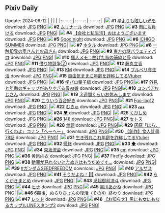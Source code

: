 ## Pixiv Daily
Update: 2024-06-12
|      |      |      |
| :----: | :----: | :----: |
|![](https://pixiv.microyu.workers.dev/c/240x480/img-master/img/2024/06/10/00/01/02/119501441_p0_master1200.jpg) **#1** [星よりも眩しい光を](https://www.pixiv.net/artworks/119501441) download: [JPG](https://pixiv.microyu.workers.dev/img-original/img/2024/06/10/00/01/02/119501441_p0.jpg) [PNG](https://pixiv.microyu.workers.dev/img-original/img/2024/06/10/00/01/02/119501441_p0.png)|![](https://pixiv.microyu.workers.dev/c/240x480/img-master/img/2024/06/10/00/51/11/119503396_p0_master1200.jpg) **#2** [ムリナール](https://www.pixiv.net/artworks/119503396) download: [JPG](https://pixiv.microyu.workers.dev/img-original/img/2024/06/10/00/51/11/119503396_p0.jpg) [PNG](https://pixiv.microyu.workers.dev/img-original/img/2024/06/10/00/51/11/119503396_p0.png)|![](https://pixiv.microyu.workers.dev/c/240x480/img-master/img/2024/06/10/07/30/01/119509229_p0_master1200.jpg) **#3** [雨にも負ける](https://www.pixiv.net/artworks/119509229) download: [JPG](https://pixiv.microyu.workers.dev/img-original/img/2024/06/10/07/30/01/119509229_p0.jpg) [PNG](https://pixiv.microyu.workers.dev/img-original/img/2024/06/10/07/30/01/119509229_p0.png)|
|![](https://pixiv.microyu.workers.dev/c/240x480/img-master/img/2024/06/11/12/00/14/119540885_p0_master1200.jpg) **#4** [【会社と私生活】おはようございます](https://www.pixiv.net/artworks/119540885) download: [JPG](https://pixiv.microyu.workers.dev/img-original/img/2024/06/11/12/00/14/119540885_p0.jpg) [PNG](https://pixiv.microyu.workers.dev/img-original/img/2024/06/11/12/00/14/119540885_p0.png)|![](https://pixiv.microyu.workers.dev/c/240x480/img-master/img/2024/06/10/01/31/45/119503787_p0_master1200.jpg) **#5** [Good night](https://www.pixiv.net/artworks/119503787) download: [JPG](https://pixiv.microyu.workers.dev/img-original/img/2024/06/10/01/31/45/119503787_p0.jpg) [PNG](https://pixiv.microyu.workers.dev/img-original/img/2024/06/10/01/31/45/119503787_p0.png)|![](https://pixiv.microyu.workers.dev/c/240x480/img-master/img/2024/06/10/01/23/35/119504292_p0_master1200.jpg) **#6** [ICHIGO SUMMER](https://www.pixiv.net/artworks/119504292) download: [JPG](https://pixiv.microyu.workers.dev/img-original/img/2024/06/10/01/23/35/119504292_p0.jpg) [PNG](https://pixiv.microyu.workers.dev/img-original/img/2024/06/10/01/23/35/119504292_p0.png)|
|![](https://pixiv.microyu.workers.dev/c/240x480/img-master/img/2024/06/10/11/50/07/119512474_p0_master1200.jpg) **#7** [ホタル](https://www.pixiv.net/artworks/119512474) download: [JPG](https://pixiv.microyu.workers.dev/img-original/img/2024/06/10/11/50/07/119512474_p0.jpg) [PNG](https://pixiv.microyu.workers.dev/img-original/img/2024/06/10/11/50/07/119512474_p0.png)|![](https://pixiv.microyu.workers.dev/c/240x480/img-master/img/2024/06/10/00/06/05/119501854_p0_master1200.jpg) **#8** [一触即発の奥さんとお母さん](https://www.pixiv.net/artworks/119501854) download: [JPG](https://pixiv.microyu.workers.dev/img-original/img/2024/06/10/00/06/05/119501854_p0.jpg) [PNG](https://pixiv.microyu.workers.dev/img-original/img/2024/06/10/00/06/05/119501854_p0.png)|![](https://pixiv.microyu.workers.dev/c/240x480/img-master/img/2024/06/10/00/15/22/119502270_p0_master1200.jpg) **#9** [東方の謎バラエティパロ](https://www.pixiv.net/artworks/119502270) download: [JPG](https://pixiv.microyu.workers.dev/img-original/img/2024/06/10/00/15/22/119502270_p0.jpg) [PNG](https://pixiv.microyu.workers.dev/img-original/img/2024/06/10/00/15/22/119502270_p0.png)|
|![](https://pixiv.microyu.workers.dev/c/240x480/img-master/img/2024/06/11/06/00/11/119536542_p0_master1200.jpg) **#10** [個人メモ：曲げた腕の筋肉と骨](https://www.pixiv.net/artworks/119536542) download: [JPG](https://pixiv.microyu.workers.dev/img-original/img/2024/06/11/06/00/11/119536542_p0.jpg) [PNG](https://pixiv.microyu.workers.dev/img-original/img/2024/06/11/06/00/11/119536542_p0.png)|![](https://pixiv.microyu.workers.dev/c/240x480/img-master/img/2024/06/10/17/22/29/119517953_p0_master1200.jpg) **#11** [借り物競争②](https://www.pixiv.net/artworks/119517953) download: [JPG](https://pixiv.microyu.workers.dev/img-original/img/2024/06/10/17/22/29/119517953_p0.jpg) [PNG](https://pixiv.microyu.workers.dev/img-original/img/2024/06/10/17/22/29/119517953_p0.png)|![](https://pixiv.microyu.workers.dev/c/240x480/img-master/img/2024/06/10/09/44/41/119510782_p0_master1200.jpg) **#12** [藤丸立香](https://www.pixiv.net/artworks/119510782) download: [JPG](https://pixiv.microyu.workers.dev/img-original/img/2024/06/10/09/44/41/119510782_p0.jpg) [PNG](https://pixiv.microyu.workers.dev/img-original/img/2024/06/10/09/44/41/119510782_p0.png)|
|![](https://pixiv.microyu.workers.dev/c/240x480/img-master/img/2024/06/10/00/00/41/119501391_p0_master1200.jpg) **#13** [KM](https://www.pixiv.net/artworks/119501391) download: [JPG](https://pixiv.microyu.workers.dev/img-original/img/2024/06/10/00/00/41/119501391_p0.jpg) [PNG](https://pixiv.microyu.workers.dev/img-original/img/2024/06/10/00/00/41/119501391_p0.png)|![](https://pixiv.microyu.workers.dev/c/240x480/img-master/img/2024/06/11/18/03/29/119546793_p0_master1200.jpg) **#14** [ブルベリ食生活](https://www.pixiv.net/artworks/119546793) download: [JPG](https://pixiv.microyu.workers.dev/img-original/img/2024/06/11/18/03/29/119546793_p0.jpg) [PNG](https://pixiv.microyu.workers.dev/img-original/img/2024/06/11/18/03/29/119546793_p0.png)|![](https://pixiv.microyu.workers.dev/c/240x480/img-master/img/2024/06/10/21/04/06/119524038_p0_master1200.jpg) **#15** [自由気ままに年齢を詐称してるVtuber](https://www.pixiv.net/artworks/119524038) download: [JPG](https://pixiv.microyu.workers.dev/img-original/img/2024/06/10/21/04/06/119524038_p0.jpg) [PNG](https://pixiv.microyu.workers.dev/img-original/img/2024/06/10/21/04/06/119524038_p0.png)|
|![](https://pixiv.microyu.workers.dev/c/240x480/img-master/img/2024/06/10/18/39/01/119519814_p0_master1200.jpg) **#16** [学パロ量子組](https://www.pixiv.net/artworks/119519814) download: [JPG](https://pixiv.microyu.workers.dev/img-original/img/2024/06/10/18/39/01/119519814_p0.jpg) [PNG](https://pixiv.microyu.workers.dev/img-original/img/2024/06/10/18/39/01/119519814_p0.png)|![](https://pixiv.microyu.workers.dev/c/240x480/img-master/img/2024/06/11/00/04/50/119530509_p0_master1200.jpg) **#17** [外見と年齢のギャップがありすぎる母vs娘](https://www.pixiv.net/artworks/119530509) download: [JPG](https://pixiv.microyu.workers.dev/img-original/img/2024/06/11/00/04/50/119530509_p0.jpg) [PNG](https://pixiv.microyu.workers.dev/img-original/img/2024/06/11/00/04/50/119530509_p0.png)|![](https://pixiv.microyu.workers.dev/c/240x480/img-master/img/2024/06/11/00/00/41/119530173_p0_master1200.jpg) **#18** [コンパチおじさん](https://www.pixiv.net/artworks/119530173) download: [JPG](https://pixiv.microyu.workers.dev/img-original/img/2024/06/11/00/00/41/119530173_p0.jpg) [PNG](https://pixiv.microyu.workers.dev/img-original/img/2024/06/11/00/00/41/119530173_p0.png)|
|![](https://pixiv.microyu.workers.dev/c/240x480/img-master/img/2024/06/10/00/52/25/119503433_p0_master1200.jpg) **#19** [３週間くらいお休みします](https://www.pixiv.net/artworks/119503433) download: [JPG](https://pixiv.microyu.workers.dev/img-original/img/2024/06/10/00/52/25/119503433_p0.jpg) [PNG](https://pixiv.microyu.workers.dev/img-original/img/2024/06/10/00/52/25/119503433_p0.png)|![](https://pixiv.microyu.workers.dev/c/240x480/img-master/img/2024/06/10/19/10/26/119520647_p0_master1200.jpg) **#20** [こういう百合好き](https://www.pixiv.net/artworks/119520647) download: [JPG](https://pixiv.microyu.workers.dev/img-original/img/2024/06/10/19/10/26/119520647_p0.jpg) [PNG](https://pixiv.microyu.workers.dev/img-original/img/2024/06/10/19/10/26/119520647_p0.png)|![](https://pixiv.microyu.workers.dev/c/240x480/img-master/img/2024/06/11/00/17/10/119530975_p0_master1200.jpg) **#21** [Fgo-log12](https://www.pixiv.net/artworks/119530975) download: [JPG](https://pixiv.microyu.workers.dev/img-original/img/2024/06/11/00/17/10/119530975_p0.jpg) [PNG](https://pixiv.microyu.workers.dev/img-original/img/2024/06/11/00/17/10/119530975_p0.png)|
|![](https://pixiv.microyu.workers.dev/c/240x480/img-master/img/2024/06/10/00/01/14/119501478_p0_master1200.jpg) **#22** [むきゅ](https://www.pixiv.net/artworks/119501478) download: [JPG](https://pixiv.microyu.workers.dev/img-original/img/2024/06/10/00/01/14/119501478_p0.jpg) [PNG](https://pixiv.microyu.workers.dev/img-original/img/2024/06/10/00/01/14/119501478_p0.png)|![](https://pixiv.microyu.workers.dev/c/240x480/img-master/img/2024/06/10/16/50/12/119517318_p0_master1200.jpg) **#23** [𝓬𝓪𝓻](https://www.pixiv.net/artworks/119517318) download: [JPG](https://pixiv.microyu.workers.dev/img-original/img/2024/06/10/16/50/12/119517318_p0.jpg) [PNG](https://pixiv.microyu.workers.dev/img-original/img/2024/06/10/16/50/12/119517318_p0.png)|![](https://pixiv.microyu.workers.dev/c/240x480/img-master/img/2024/06/10/17/43/00/119518390_p0_master1200.jpg) **#24** [❤](https://www.pixiv.net/artworks/119518390) download: [JPG](https://pixiv.microyu.workers.dev/img-original/img/2024/06/10/17/43/00/119518390_p0.jpg) [PNG](https://pixiv.microyu.workers.dev/img-original/img/2024/06/10/17/43/00/119518390_p0.png)|
|![](https://pixiv.microyu.workers.dev/c/240x480/img-master/img/2024/06/10/19/28/17/119521054_p0_master1200.jpg) **#25** [くびしめ](https://www.pixiv.net/artworks/119521054) download: [JPG](https://pixiv.microyu.workers.dev/img-original/img/2024/06/10/19/28/17/119521054_p0.jpg) [PNG](https://pixiv.microyu.workers.dev/img-original/img/2024/06/10/19/28/17/119521054_p0.png)|![](https://pixiv.microyu.workers.dev/c/240x480/img-master/img/2024/06/10/15/07/26/119515600_p0_master1200.jpg) **#26** [148](https://www.pixiv.net/artworks/119515600) download: [JPG](https://pixiv.microyu.workers.dev/img-original/img/2024/06/10/15/07/26/119515600_p0.jpg) [PNG](https://pixiv.microyu.workers.dev/img-original/img/2024/06/10/15/07/26/119515600_p0.png)|![](https://pixiv.microyu.workers.dev/c/240x480/img-master/img/2024/06/10/19/40/48/119521389_p0_master1200.jpg) **#27** [セトス](https://www.pixiv.net/artworks/119521389) download: [JPG](https://pixiv.microyu.workers.dev/img-original/img/2024/06/10/19/40/48/119521389_p0.jpg) [PNG](https://pixiv.microyu.workers.dev/img-original/img/2024/06/10/19/40/48/119521389_p0.png)|
|![](https://pixiv.microyu.workers.dev/c/240x480/img-master/img/2024/06/10/07/26/04/119509178_p0_master1200.jpg) **#28** [無題](https://www.pixiv.net/artworks/119509178) download: [JPG](https://pixiv.microyu.workers.dev/img-original/img/2024/06/10/07/26/04/119509178_p0.jpg) [PNG](https://pixiv.microyu.workers.dev/img-original/img/2024/06/10/07/26/04/119509178_p0.png)|![](https://pixiv.microyu.workers.dev/c/240x480/img-master/img/2024/06/10/17/56/35/119518670_p0_master1200.jpg) **#29** [灰原「ほら、行くわよ」コナン「へーへー」](https://www.pixiv.net/artworks/119518670) download: [JPG](https://pixiv.microyu.workers.dev/img-original/img/2024/06/10/17/56/35/119518670_p0.jpg) [PNG](https://pixiv.microyu.workers.dev/img-original/img/2024/06/10/17/56/35/119518670_p0.png)|![](https://pixiv.microyu.workers.dev/c/240x480/img-master/img/2024/06/10/16/45/25/119517239_p0_master1200.jpg) **#30** [【創作】食人計畫 78話](https://www.pixiv.net/artworks/119517239) download: [JPG](https://pixiv.microyu.workers.dev/img-original/img/2024/06/10/16/45/25/119517239_p0.jpg) [PNG](https://pixiv.microyu.workers.dev/img-original/img/2024/06/10/16/45/25/119517239_p0.png)|
|![](https://pixiv.microyu.workers.dev/c/240x480/img-master/img/2024/06/11/21/18/25/119551865_p0_master1200.jpg) **#31** [生き残れこれ年齢を詐称してるVtuber](https://www.pixiv.net/artworks/119551865) download: [JPG](https://pixiv.microyu.workers.dev/img-original/img/2024/06/11/21/18/25/119551865_p0.jpg) [PNG](https://pixiv.microyu.workers.dev/img-original/img/2024/06/11/21/18/25/119551865_p0.png)|![](https://pixiv.microyu.workers.dev/c/240x480/img-master/img/2024/06/10/00/09/16/119502013_p0_master1200.jpg) **#32** [帰終](https://www.pixiv.net/artworks/119502013) download: [JPG](https://pixiv.microyu.workers.dev/img-original/img/2024/06/10/00/09/16/119502013_p0.jpg) [PNG](https://pixiv.microyu.workers.dev/img-original/img/2024/06/10/00/09/16/119502013_p0.png)|![](https://pixiv.microyu.workers.dev/c/240x480/img-master/img/2024/06/10/17/42/09/119518376_p0_master1200.jpg) **#33** [◆](https://www.pixiv.net/artworks/119518376) download: [JPG](https://pixiv.microyu.workers.dev/img-original/img/2024/06/10/17/42/09/119518376_p0.jpg) [PNG](https://pixiv.microyu.workers.dev/img-original/img/2024/06/10/17/42/09/119518376_p0.png)|
|![](https://pixiv.microyu.workers.dev/c/240x480/img-master/img/2024/06/11/16/07/12/119544566_p0_master1200.jpg) **#34** [束发流萤](https://www.pixiv.net/artworks/119544566) download: [JPG](https://pixiv.microyu.workers.dev/img-original/img/2024/06/11/16/07/12/119544566_p0.jpg) [PNG](https://pixiv.microyu.workers.dev/img-original/img/2024/06/11/16/07/12/119544566_p0.png)|![](https://pixiv.microyu.workers.dev/c/240x480/img-master/img/2024/06/10/20/40/07/119523296_p0_master1200.jpg) **#35** [cm](https://www.pixiv.net/artworks/119523296) download: [JPG](https://pixiv.microyu.workers.dev/img-original/img/2024/06/10/20/40/07/119523296_p0.jpg) [PNG](https://pixiv.microyu.workers.dev/img-original/img/2024/06/10/20/40/07/119523296_p0.png)|![](https://pixiv.microyu.workers.dev/c/240x480/img-master/img/2024/06/10/16/40/00/119517153_p0_master1200.jpg) **#36** [黄泉内衣](https://www.pixiv.net/artworks/119517153) download: [JPG](https://pixiv.microyu.workers.dev/img-original/img/2024/06/10/16/40/00/119517153_p0.jpg) [PNG](https://pixiv.microyu.workers.dev/img-original/img/2024/06/10/16/40/00/119517153_p0.png)|
|![](https://pixiv.microyu.workers.dev/c/240x480/img-master/img/2024/06/10/00/00/57/119501430_p0_master1200.jpg) **#37** [Firefly](https://www.pixiv.net/artworks/119501430) download: [JPG](https://pixiv.microyu.workers.dev/img-original/img/2024/06/10/00/00/57/119501430_p0.jpg) [PNG](https://pixiv.microyu.workers.dev/img-original/img/2024/06/10/00/00/57/119501430_p0.png)|![](https://pixiv.microyu.workers.dev/c/240x480/img-master/img/2024/06/11/12/04/43/119541004_p0_master1200.jpg) **#38** [動画が見れないとたぬきはもうだめです…](https://www.pixiv.net/artworks/119541004) download: [JPG](https://pixiv.microyu.workers.dev/img-original/img/2024/06/11/12/04/43/119541004_p0.jpg) [PNG](https://pixiv.microyu.workers.dev/img-original/img/2024/06/11/12/04/43/119541004_p0.png)|![](https://pixiv.microyu.workers.dev/c/240x480/img-master/img/2024/06/10/21/06/31/119524127_p0_master1200.jpg) **#39** [#ガンダムSEEDFREEDOM](https://www.pixiv.net/artworks/119524127) download: [JPG](https://pixiv.microyu.workers.dev/img-original/img/2024/06/10/21/06/31/119524127_p0.jpg) [PNG](https://pixiv.microyu.workers.dev/img-original/img/2024/06/10/21/06/31/119524127_p0.png)|
|![](https://pixiv.microyu.workers.dev/c/240x480/img-master/img/2024/06/10/00/00/05/119501283_p0_master1200.jpg) **#40** [アルザス](https://www.pixiv.net/artworks/119501283) download: [JPG](https://pixiv.microyu.workers.dev/img-original/img/2024/06/10/00/00/05/119501283_p0.jpg) [PNG](https://pixiv.microyu.workers.dev/img-original/img/2024/06/10/00/00/05/119501283_p0.png)|![](https://pixiv.microyu.workers.dev/c/240x480/img-master/img/2024/06/11/19/59/53/119549499_p0_master1200.jpg) **#41** [そうだよね！🥺🥺](https://www.pixiv.net/artworks/119549499) download: [JPG](https://pixiv.microyu.workers.dev/img-original/img/2024/06/11/19/59/53/119549499_p0.jpg) [PNG](https://pixiv.microyu.workers.dev/img-original/img/2024/06/11/19/59/53/119549499_p0.png)|![](https://pixiv.microyu.workers.dev/c/240x480/img-master/img/2024/06/10/20/49/56/119523581_p0_master1200.jpg) **#42** [らくがきまとめ](https://www.pixiv.net/artworks/119523581) download: [JPG](https://pixiv.microyu.workers.dev/img-original/img/2024/06/10/20/49/56/119523581_p0.jpg) [PNG](https://pixiv.microyu.workers.dev/img-original/img/2024/06/10/20/49/56/119523581_p0.png)|
|![](https://pixiv.microyu.workers.dev/c/240x480/img-master/img/2024/06/10/01/14/40/119504091_p0_master1200.jpg) **#43** [发起御前决斗](https://www.pixiv.net/artworks/119504091) download: [JPG](https://pixiv.microyu.workers.dev/img-original/img/2024/06/10/01/14/40/119504091_p0.jpg) [PNG](https://pixiv.microyu.workers.dev/img-original/img/2024/06/10/01/14/40/119504091_p0.png)|![](https://pixiv.microyu.workers.dev/c/240x480/img-master/img/2024/06/10/03/20/56/119506377_p0_master1200.jpg) **#44** [ヒナ](https://www.pixiv.net/artworks/119506377) download: [JPG](https://pixiv.microyu.workers.dev/img-original/img/2024/06/10/03/20/56/119506377_p0.jpg) [PNG](https://pixiv.microyu.workers.dev/img-original/img/2024/06/10/03/20/56/119506377_p0.png)|![](https://pixiv.microyu.workers.dev/c/240x480/img-master/img/2024/06/11/18/22/25/119547198_p0_master1200.jpg) **#45** [黒川あかね](https://www.pixiv.net/artworks/119547198) download: [JPG](https://pixiv.microyu.workers.dev/img-original/img/2024/06/11/18/22/25/119547198_p0.jpg) [PNG](https://pixiv.microyu.workers.dev/img-original/img/2024/06/11/18/22/25/119547198_p0.png)|
|![](https://pixiv.microyu.workers.dev/c/240x480/img-master/img/2024/06/10/21/52/32/119525044_p0_master1200.jpg) **#46** [6期後、ぬらりひょんの復活（その4）終わり](https://www.pixiv.net/artworks/119525044) download: [JPG](https://pixiv.microyu.workers.dev/img-original/img/2024/06/10/21/52/32/119525044_p0.jpg) [PNG](https://pixiv.microyu.workers.dev/img-original/img/2024/06/10/21/52/32/119525044_p0.png)|![](https://pixiv.microyu.workers.dev/c/240x480/img-master/img/2024/06/10/16/20/14/119516792_p0_master1200.jpg) **#47** [レッド](https://www.pixiv.net/artworks/119516792) download: [JPG](https://pixiv.microyu.workers.dev/img-original/img/2024/06/10/16/20/14/119516792_p0.jpg) [PNG](https://pixiv.microyu.workers.dev/img-original/img/2024/06/10/16/20/14/119516792_p0.png)|![](https://pixiv.microyu.workers.dev/c/240x480/img-master/img/2024/06/11/00/01/34/119530288_p0_master1200.jpg) **#48** [【お知らせ】男にも女にもなるカップルLINEスタンプ2](https://www.pixiv.net/artworks/119530288) download: [JPG](https://pixiv.microyu.workers.dev/img-original/img/2024/06/11/00/01/34/119530288_p0.jpg) [PNG](https://pixiv.microyu.workers.dev/img-original/img/2024/06/11/00/01/34/119530288_p0.png)|
